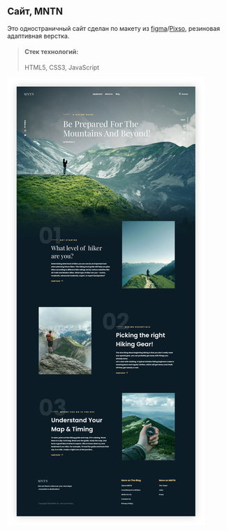 ## Сайт, MNTN

Это одностраничный сайт сделан по макету из [figma](https://www.figma.com/design/EYKgZvtO2cVud0mwhPK5mm/Модуль5?node-id=8301-18&t=sqEKXmYOkcxanA2q-0)/[Pixso](https://pixso.net/app/editor/9RHiMH8Fb0zUB_WOWlydjQ?icon_type=1&page-id=0%3A1&item-id=1%3A2), резиновая адаптивная верстка.

> #### Стек технологий:
> HTML5, CSS3, JavaScript

![alt text](img/MNTN.webp)